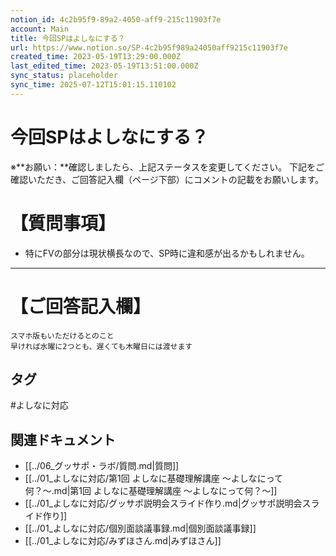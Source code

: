 ```yaml
---
notion_id: 4c2b95f9-89a2-4050-aff9-215c11903f7e
account: Main
title: 今回SPはよしなにする？
url: https://www.notion.so/SP-4c2b95f989a24050aff9215c11903f7e
created_time: 2023-05-19T13:29:00.000Z
last_edited_time: 2023-05-19T13:51:00.000Z
sync_status: placeholder
sync_time: 2025-07-12T15:01:15.110102
---
```

# 今回SPはよしなにする？

※**お願い：**確認しましたら、上記ステータスを変更してください。
下記をご確認いただき、ご回答記入欄（ページ下部）にコメントの記載をお願いします。
# 【質問事項】
- 特にFVの部分は現状横長なので、SP時に違和感が出るかもしれません。
---
# 【ご回答記入欄】
```plain text
スマホ版もいただけるとのこと
早ければ水曜に2つとも、遅くても木曜日には渡せます
```

## タグ

#よしなに対応 

## 関連ドキュメント

- [[../06_グッサポ・ラボ/質問.md|質問]]
- [[../01_よしなに対応/第1回 よしなに基礎理解講座 〜よしなにって何？〜.md|第1回 よしなに基礎理解講座 〜よしなにって何？〜]]
- [[../01_よしなに対応/グッサポ説明会スライド作り.md|グッサポ説明会スライド作り]]
- [[../01_よしなに対応/個別面談議事録.md|個別面談議事録]]
- [[../01_よしなに対応/みずほさん.md|みずほさん]]

